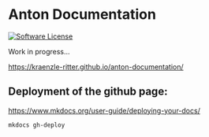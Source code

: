 # Anton Documentation

[![Software License](https://img.shields.io/badge/license-MIT-blue.svg?style=flat-square)](LICENSE)

Work in progress...

https://kraenzle-ritter.github.io/anton-documentation/

## Deployment of the github page:

https://www.mkdocs.org/user-guide/deploying-your-docs/

```bash
mkdocs gh-deploy
```
